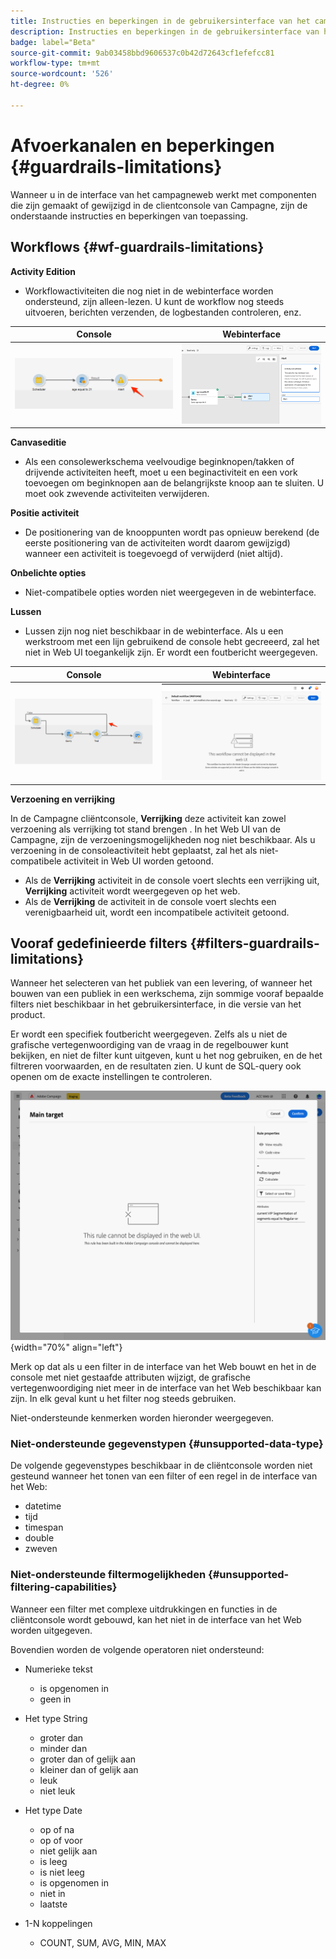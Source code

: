 ```yaml
---
title: Instructies en beperkingen in de gebruikersinterface van het campagneweb
description: Instructies en beperkingen in de gebruikersinterface van het campagneweb
badge: label="Beta"
source-git-commit: 9ab03458bbd9606537c0b42d72643cf1efefcc81
workflow-type: tm+mt
source-wordcount: '526'
ht-degree: 0%

---
```



# Afvoerkanalen en beperkingen {#guardrails-limitations}

Wanneer u in de interface van het campagneweb werkt met componenten die zijn gemaakt of gewijzigd in de clientconsole van Campagne, zijn de onderstaande instructies en beperkingen van toepassing.

## Workflows {#wf-guardrails-limitations}

**Activity Edition**

* Workflowactiviteiten die nog niet in de webinterface worden ondersteund, zijn alleen-lezen. U kunt de workflow nog steeds uitvoeren, berichten verzenden, de logbestanden controleren, enz.

| Console | Webinterface |
| --- | --- |
| ![](assets/limitations-activities-console.png) | ![](assets/limitations-activities-web.png) |

**Canvaseditie**

* Als een consolewerkschema veelvoudige beginknopen/takken of drijvende activiteiten heeft, moet u een beginactiviteit en een vork toevoegen om beginknopen aan de belangrijkste knoop aan te sluiten. U moet ook zwevende activiteiten verwijderen.

**Positie activiteit**

* De positionering van de knooppunten wordt pas opnieuw berekend (de eerste positionering van de activiteiten wordt daarom gewijzigd) wanneer een activiteit is toegevoegd of verwijderd (niet altijd).

**Onbelichte opties**

* Niet-compatibele opties worden niet weergegeven in de webinterface.

**Lussen**

* Lussen zijn nog niet beschikbaar in de webinterface. Als u een werkstroom met een lijn gebruikend de console hebt gecreeerd, zal het niet in Web UI toegankelijk zijn. Er wordt een foutbericht weergegeven.

| Console | Webinterface |
| --- | --- |
| ![](assets/limitations-loops-console.png) | ![](assets/limitations-loops-web.png) |

**Verzoening en verrijking**

In de Campagne cliëntconsole, **Verrijking** deze activiteit kan zowel verzoening als verrijking tot stand brengen . In het Web UI van de Campagne, zijn de verzoeningsmogelijkheden nog niet beschikbaar. Als u verzoening in de consoleactiviteit hebt geplaatst, zal het als niet-compatibele activiteit in Web UI worden getoond.

* Als de **Verrijking** activiteit in de console voert slechts een verrijking uit, **Verrijking** activiteit wordt weergegeven op het web.
* Als de **Verrijking** de activiteit in de console voert slechts een verenigbaarheid uit, wordt een incompatibele activiteit getoond.

## Vooraf gedefinieerde filters {#filters-guardrails-limitations}

Wanneer het selecteren van het publiek van een levering, of wanneer het bouwen van een publiek in een werkschema, zijn sommige vooraf bepaalde filters niet beschikbaar in het gebruikersinterface, in die versie van het product.

Er wordt een specifiek foutbericht weergegeven. Zelfs als u niet de grafische vertegenwoordiging van de vraag in de regelbouwer kunt bekijken, en niet de filter kunt uitgeven, kunt u het nog gebruiken, en de het filtreren voorwaarden, en de resultaten zien. U kunt de SQL-query ook openen om de exacte instellingen te controleren.

![](assets/filter-unavailable.png){width="70%" align="left"}


Merk op dat als u een filter in de interface van het Web bouwt en het in de console met niet gestaafde attributen wijzigt, de grafische vertegenwoordiging niet meer in de interface van het Web beschikbaar kan zijn. In elk geval kunt u het filter nog steeds gebruiken.

Niet-ondersteunde kenmerken worden hieronder weergegeven.

### Niet-ondersteunde gegevenstypen {#unsupported-data-type}

De volgende gegevenstypes beschikbaar in de cliëntconsole worden niet gesteund wanneer het tonen van een filter of een regel in de interface van het Web:

* datetime
* tijd
* timespan
* double
* zweven

### Niet-ondersteunde filtermogelijkheden {#unsupported-filtering-capabilities}

Wanneer een filter met complexe uitdrukkingen en functies in de cliëntconsole wordt gebouwd, kan het niet in de interface van het Web worden uitgegeven.

Bovendien worden de volgende operatoren niet ondersteund:

* Numerieke tekst
   * is opgenomen in
   * geen in

* Het type String
   * groter dan
   * minder dan
   * groter dan of gelijk aan
   * kleiner dan of gelijk aan
   * leuk
   * niet leuk

* Het type Date
   * op of na
   * op of voor
   * niet gelijk aan
   * is leeg
   * is niet leeg
   * is opgenomen in
   * niet in
   * laatste

* 1-N koppelingen
   * COUNT, SUM, AVG, MIN, MAX